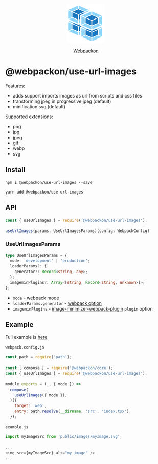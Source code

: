 <p align="center">
  <img src='https://raw.githubusercontent.com/AndTem/webpackon/master/images/logo.svg' height='120' width='120'>
</p>
<p align="center">
  <a href="https://github.com/AndTem/webpackon#readme">Webpackon</a>
</p>

# @webpackon/use-url-images

Features:
- adds support imports images as url from scripts and css files
- transforming jpeg in progressive jpeg (default)
- minification svg (default)

Supported extensions:
- png
- jpg
- jpeg
- gif
- webp
- svg

## Install
```shell
npm i @webpackon/use-url-images --save
```

```shell
yarn add @webpackon/use-url-images
```

## API

```ts
const { useUrlImages } = require('@webpackon/use-url-images');

useUrlImages(params: UseUrlImagesParams)(config: WebpackConfig)
```

### UseUrlImagesParams
```ts
type UseUrlImagesParams = {
  mode: 'development' | 'production';
  loaderParams?: {
    generator?: Record<string, any>;
  };
  imageminPlugins?: Array<[string, Record<string, unknown>]>;
};
```

- ```mode``` - webpack mode
- ```loaderParams.generator``` - [webpack option](https://webpack.js.org/guides/asset-modules/#custom-data-uri-generator)
- ```imageminPlugins``` - [image-minimizer-webpack-plugin](https://www.npmjs.com/package/image-minimizer-webpack-plugin) ```plugin``` option

## Example
Full example is [here](https://github.com/AndTem/webpackon/tree/master/examples/react-config)

```webpack.config.js```
```js
const path = require('path');

const { compose } = require('@webpackon/core');
const { useUrlImages } = require('@webpackon/use-url-images');

module.exports = (_, { mode }) =>
  compose(
    useUrlImages({ mode }),
  )({
    target: 'web',
    entry: path.resolve(__dirname, 'src', 'index.tsx'),
  });
```

```example.js```
```js
import myImageSrc from 'public/images/myImage.svg';

...
<img src={myImageSrc} alt="my image" />
...
```
